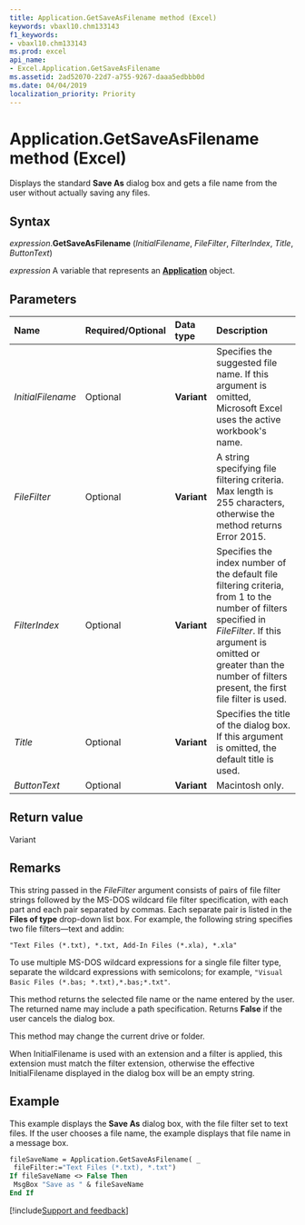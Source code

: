 ```yaml
---
title: Application.GetSaveAsFilename method (Excel)
keywords: vbaxl10.chm133143
f1_keywords:
- vbaxl10.chm133143
ms.prod: excel
api_name:
- Excel.Application.GetSaveAsFilename
ms.assetid: 2ad52070-22d7-a755-9267-daaa5edbbb0d
ms.date: 04/04/2019
localization_priority: Priority
---
```



# Application.GetSaveAsFilename method (Excel)

Displays the standard **Save As** dialog box and gets a file name from the user without actually saving any files.


## Syntax

_expression_.**GetSaveAsFilename** (_InitialFilename_, _FileFilter_, _FilterIndex_, _Title_, _ButtonText_)

_expression_ A variable that represents an **[Application](Excel.Application(object).md)** object.


## Parameters

|Name|Required/Optional|Data type|Description|
|:-----|:-----|:-----|:-----|
| _InitialFilename_|Optional| **Variant**|Specifies the suggested file name. If this argument is omitted, Microsoft Excel uses the active workbook's name.|
| _FileFilter_|Optional| **Variant**|A string specifying file filtering criteria. Max length is 255 characters, otherwise the method returns Error 2015.|
| _FilterIndex_|Optional| **Variant**|Specifies the index number of the default file filtering criteria, from 1 to the number of filters specified in  _FileFilter_. If this argument is omitted or greater than the number of filters present, the first file filter is used.|
| _Title_|Optional| **Variant**|Specifies the title of the dialog box. If this argument is omitted, the default title is used.|
| _ButtonText_|Optional| **Variant**|Macintosh only.|

## Return value

Variant


## Remarks

This string passed in the _FileFilter_ argument consists of pairs of file filter strings followed by the MS-DOS wildcard file filter specification, with each part and each pair separated by commas. Each separate pair is listed in the **Files of type** drop-down list box. For example, the following string specifies two file filters&mdash;text and addin: 

`"Text Files (*.txt), *.txt, Add-In Files (*.xla), *.xla"`

To use multiple MS-DOS wildcard expressions for a single file filter type, separate the wildcard expressions with semicolons; for example, `"Visual Basic Files (*.bas; *.txt),*.bas;*.txt"`.

This method returns the selected file name or the name entered by the user. The returned name may include a path specification. Returns **False** if the user cancels the dialog box.

This method may change the current drive or folder.

When InitialFilename is used with an extension and a filter is applied, this extension must match the filter extension, otherwise the effective InitialFilename displayed in the dialog box will be an empty string.

## Example

This example displays the **Save As** dialog box, with the file filter set to text files. If the user chooses a file name, the example displays that file name in a message box.


```vb
fileSaveName = Application.GetSaveAsFilename( _ 
 fileFilter:="Text Files (*.txt), *.txt") 
If fileSaveName <> False Then 
 MsgBox "Save as " & fileSaveName 
End If
```




[!include[Support and feedback](~/includes/feedback-boilerplate.md)]
